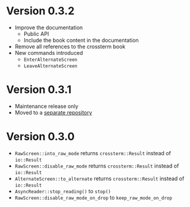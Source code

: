 # Version 0.3.2

- Improve the documentation
  - Public API
  - Include the book content in the documentation
- Remove all references to the crossterm book
- New commands introduced
  - `EnterAlternateScreen`
  - `LeaveAlternateScreen`

# Version 0.3.1

- Maintenance release only
- Moved to a [separate repository](https://github.com/crossterm-rs/crossterm-cursor)

# Version 0.3.0

- `RawScreen::into_raw_mode` returns `crossterm::Result` instead of `io::Result`
- `RawScreen::disable_raw_mode` returns `crossterm::Result` instead of `io::Result`
- `AlternateScreen::to_alternate` returns `crossterm::Result` instead of `io::Result`
- `AsyncReader::stop_reading()` to `stop()`
- `RawScreen::disable_raw_mode_on_drop` to `keep_raw_mode_on_drop`
